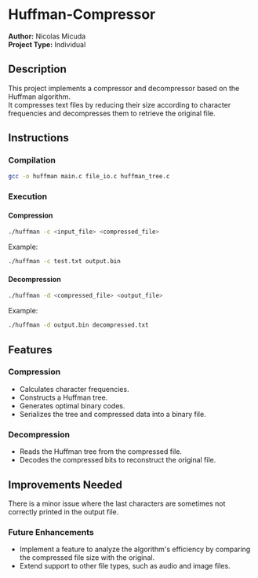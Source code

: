 # Huffman-Compressor

**Author:** Nicolas Micuda  
**Project Type:** Individual  

## Description  
This project implements a compressor and decompressor based on the Huffman algorithm.  
It compresses text files by reducing their size according to character frequencies and decompresses them to retrieve the original file.  

## Instructions  

### Compilation  
```bash
gcc -o huffman main.c file_io.c huffman_tree.c
```

### Execution  

#### Compression  
```bash
./huffman -c <input_file> <compressed_file>
```
Example:  
```bash
./huffman -c test.txt output.bin
```

#### Decompression  
```bash
./huffman -d <compressed_file> <output_file>
```
Example:  
```bash
./huffman -d output.bin decompressed.txt
```

## Features  

### Compression  
- Calculates character frequencies.  
- Constructs a Huffman tree.  
- Generates optimal binary codes.  
- Serializes the tree and compressed data into a binary file.  

### Decompression  
- Reads the Huffman tree from the compressed file.  
- Decodes the compressed bits to reconstruct the original file.  

## Improvements Needed  
There is a minor issue where the last characters are sometimes not correctly printed in the output file.  

### Future Enhancements  
- Implement a feature to analyze the algorithm's efficiency by comparing the compressed file size with the original.  
- Extend support to other file types, such as audio and image files.
